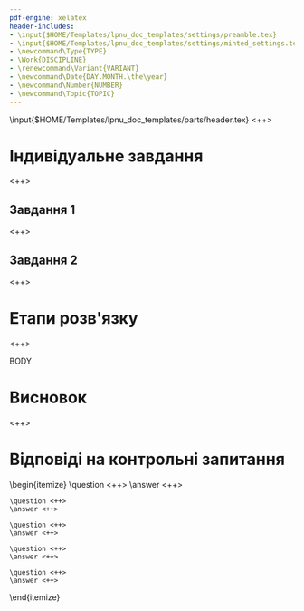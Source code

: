 ```yaml
---
pdf-engine: xelatex
header-includes:
- \input{$HOME/Templates/lpnu_doc_templates/settings/preamble.tex}
- \input{$HOME/Templates/lpnu_doc_templates/settings/minted_settings.tex}
- \newcommand\Type{TYPE}
- \Work{DISCIPLINE}
- \renewcommand\Variant{VARIANT}
- \newcommand\Date{DAY.MONTH.\the\year}
- \newcommand\Number{NUMBER}
- \newcommand\Topic{TOPIC}
---
```


\input{$HOME/Templates/lpnu_doc_templates/parts/header.tex}
<++>

# Індивідуальне завдання

<++>

## Завдання 1

<++>

## Завдання 2

<++>

# Етапи розв'язку

<++>

BODY

# Висновок

<++>

# Відповіді на контрольні запитання
\begin{itemize}
	\question <++>
	\answer <++>

	\question <++>
	\answer <++>

	\question <++>
	\answer <++>

	\question <++>
	\answer <++>

	\question <++>
	\answer <++>
\end{itemize}
